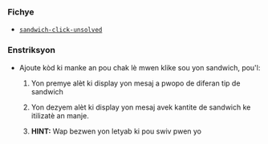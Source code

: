 ### Fichye

* [`sandwich-click-unsolved`](Unsolved/sandwich-click-unsolved.html)

### Enstriksyon

* Ajoute kòd ki manke an pou chak lè mwen klike sou yon sandwich, pou'l:

  1.  Yon premye alèt ki display yon mesaj a pwopo de diferan tip de sandwich 

  2. Yon dezyem alèt ki display yon mesaj avek kantite de sandwich ke itilizatè an manje.

  3. **HINT:** Wap bezwen yon letyab ki pou swiv pwen yo
